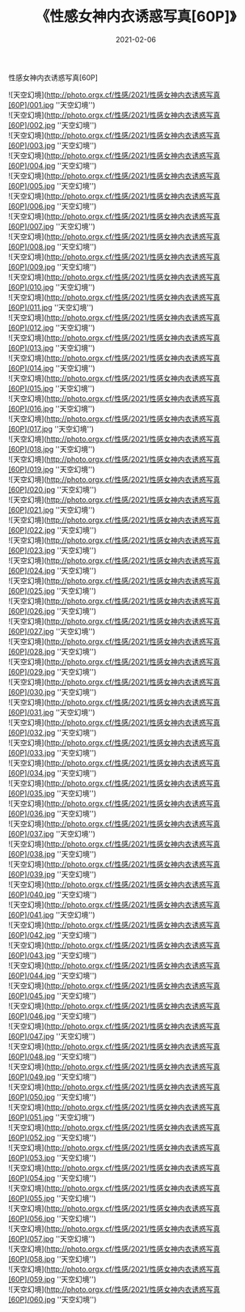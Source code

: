 ﻿---
layout: post
title:  《性感女神内衣诱惑写真[60P]》
date:   2021-02-06
img: http://photo.orgx.cf/性感/2021/性感女神内衣诱惑写真[60P]/000.jpg
categories: [美女, 性感, 泳衣]
---

性感女神内衣诱惑写真[60P]



![天空幻境](http://photo.orgx.cf/性感/2021/性感女神内衣诱惑写真[60P]/001.jpg ''天空幻境'') <br>
![天空幻境](http://photo.orgx.cf/性感/2021/性感女神内衣诱惑写真[60P]/002.jpg ''天空幻境'') <br>
![天空幻境](http://photo.orgx.cf/性感/2021/性感女神内衣诱惑写真[60P]/003.jpg ''天空幻境'') <br>
![天空幻境](http://photo.orgx.cf/性感/2021/性感女神内衣诱惑写真[60P]/004.jpg ''天空幻境'') <br>
![天空幻境](http://photo.orgx.cf/性感/2021/性感女神内衣诱惑写真[60P]/005.jpg ''天空幻境'') <br>
![天空幻境](http://photo.orgx.cf/性感/2021/性感女神内衣诱惑写真[60P]/006.jpg ''天空幻境'') <br>
![天空幻境](http://photo.orgx.cf/性感/2021/性感女神内衣诱惑写真[60P]/007.jpg ''天空幻境'') <br>
![天空幻境](http://photo.orgx.cf/性感/2021/性感女神内衣诱惑写真[60P]/008.jpg ''天空幻境'') <br>
![天空幻境](http://photo.orgx.cf/性感/2021/性感女神内衣诱惑写真[60P]/009.jpg ''天空幻境'') <br>
![天空幻境](http://photo.orgx.cf/性感/2021/性感女神内衣诱惑写真[60P]/010.jpg ''天空幻境'') <br>
![天空幻境](http://photo.orgx.cf/性感/2021/性感女神内衣诱惑写真[60P]/011.jpg ''天空幻境'') <br>
![天空幻境](http://photo.orgx.cf/性感/2021/性感女神内衣诱惑写真[60P]/012.jpg ''天空幻境'') <br>
![天空幻境](http://photo.orgx.cf/性感/2021/性感女神内衣诱惑写真[60P]/013.jpg ''天空幻境'') <br>
![天空幻境](http://photo.orgx.cf/性感/2021/性感女神内衣诱惑写真[60P]/014.jpg ''天空幻境'') <br>
![天空幻境](http://photo.orgx.cf/性感/2021/性感女神内衣诱惑写真[60P]/015.jpg ''天空幻境'') <br>
![天空幻境](http://photo.orgx.cf/性感/2021/性感女神内衣诱惑写真[60P]/016.jpg ''天空幻境'') <br>
![天空幻境](http://photo.orgx.cf/性感/2021/性感女神内衣诱惑写真[60P]/017.jpg ''天空幻境'') <br>
![天空幻境](http://photo.orgx.cf/性感/2021/性感女神内衣诱惑写真[60P]/018.jpg ''天空幻境'') <br>
![天空幻境](http://photo.orgx.cf/性感/2021/性感女神内衣诱惑写真[60P]/019.jpg ''天空幻境'') <br>
![天空幻境](http://photo.orgx.cf/性感/2021/性感女神内衣诱惑写真[60P]/020.jpg ''天空幻境'') <br>
![天空幻境](http://photo.orgx.cf/性感/2021/性感女神内衣诱惑写真[60P]/021.jpg ''天空幻境'') <br>
![天空幻境](http://photo.orgx.cf/性感/2021/性感女神内衣诱惑写真[60P]/022.jpg ''天空幻境'') <br>
![天空幻境](http://photo.orgx.cf/性感/2021/性感女神内衣诱惑写真[60P]/023.jpg ''天空幻境'') <br>
![天空幻境](http://photo.orgx.cf/性感/2021/性感女神内衣诱惑写真[60P]/024.jpg ''天空幻境'') <br>
![天空幻境](http://photo.orgx.cf/性感/2021/性感女神内衣诱惑写真[60P]/025.jpg ''天空幻境'') <br>
![天空幻境](http://photo.orgx.cf/性感/2021/性感女神内衣诱惑写真[60P]/026.jpg ''天空幻境'') <br>
![天空幻境](http://photo.orgx.cf/性感/2021/性感女神内衣诱惑写真[60P]/027.jpg ''天空幻境'') <br>
![天空幻境](http://photo.orgx.cf/性感/2021/性感女神内衣诱惑写真[60P]/028.jpg ''天空幻境'') <br>
![天空幻境](http://photo.orgx.cf/性感/2021/性感女神内衣诱惑写真[60P]/029.jpg ''天空幻境'') <br>
![天空幻境](http://photo.orgx.cf/性感/2021/性感女神内衣诱惑写真[60P]/030.jpg ''天空幻境'') <br>
![天空幻境](http://photo.orgx.cf/性感/2021/性感女神内衣诱惑写真[60P]/031.jpg ''天空幻境'') <br>
![天空幻境](http://photo.orgx.cf/性感/2021/性感女神内衣诱惑写真[60P]/032.jpg ''天空幻境'') <br>
![天空幻境](http://photo.orgx.cf/性感/2021/性感女神内衣诱惑写真[60P]/033.jpg ''天空幻境'') <br>
![天空幻境](http://photo.orgx.cf/性感/2021/性感女神内衣诱惑写真[60P]/034.jpg ''天空幻境'') <br>
![天空幻境](http://photo.orgx.cf/性感/2021/性感女神内衣诱惑写真[60P]/035.jpg ''天空幻境'') <br>
![天空幻境](http://photo.orgx.cf/性感/2021/性感女神内衣诱惑写真[60P]/036.jpg ''天空幻境'') <br>
![天空幻境](http://photo.orgx.cf/性感/2021/性感女神内衣诱惑写真[60P]/037.jpg ''天空幻境'') <br>
![天空幻境](http://photo.orgx.cf/性感/2021/性感女神内衣诱惑写真[60P]/038.jpg ''天空幻境'') <br>
![天空幻境](http://photo.orgx.cf/性感/2021/性感女神内衣诱惑写真[60P]/039.jpg ''天空幻境'') <br>
![天空幻境](http://photo.orgx.cf/性感/2021/性感女神内衣诱惑写真[60P]/040.jpg ''天空幻境'') <br>
![天空幻境](http://photo.orgx.cf/性感/2021/性感女神内衣诱惑写真[60P]/041.jpg ''天空幻境'') <br>
![天空幻境](http://photo.orgx.cf/性感/2021/性感女神内衣诱惑写真[60P]/042.jpg ''天空幻境'') <br>
![天空幻境](http://photo.orgx.cf/性感/2021/性感女神内衣诱惑写真[60P]/043.jpg ''天空幻境'') <br>
![天空幻境](http://photo.orgx.cf/性感/2021/性感女神内衣诱惑写真[60P]/044.jpg ''天空幻境'') <br>
![天空幻境](http://photo.orgx.cf/性感/2021/性感女神内衣诱惑写真[60P]/045.jpg ''天空幻境'') <br>
![天空幻境](http://photo.orgx.cf/性感/2021/性感女神内衣诱惑写真[60P]/046.jpg ''天空幻境'') <br>
![天空幻境](http://photo.orgx.cf/性感/2021/性感女神内衣诱惑写真[60P]/047.jpg ''天空幻境'') <br>
![天空幻境](http://photo.orgx.cf/性感/2021/性感女神内衣诱惑写真[60P]/048.jpg ''天空幻境'') <br>
![天空幻境](http://photo.orgx.cf/性感/2021/性感女神内衣诱惑写真[60P]/049.jpg ''天空幻境'') <br>
![天空幻境](http://photo.orgx.cf/性感/2021/性感女神内衣诱惑写真[60P]/050.jpg ''天空幻境'') <br>
![天空幻境](http://photo.orgx.cf/性感/2021/性感女神内衣诱惑写真[60P]/051.jpg ''天空幻境'') <br>
![天空幻境](http://photo.orgx.cf/性感/2021/性感女神内衣诱惑写真[60P]/052.jpg ''天空幻境'') <br>
![天空幻境](http://photo.orgx.cf/性感/2021/性感女神内衣诱惑写真[60P]/053.jpg ''天空幻境'') <br>
![天空幻境](http://photo.orgx.cf/性感/2021/性感女神内衣诱惑写真[60P]/054.jpg ''天空幻境'') <br>
![天空幻境](http://photo.orgx.cf/性感/2021/性感女神内衣诱惑写真[60P]/055.jpg ''天空幻境'') <br>
![天空幻境](http://photo.orgx.cf/性感/2021/性感女神内衣诱惑写真[60P]/056.jpg ''天空幻境'') <br>
![天空幻境](http://photo.orgx.cf/性感/2021/性感女神内衣诱惑写真[60P]/057.jpg ''天空幻境'') <br>
![天空幻境](http://photo.orgx.cf/性感/2021/性感女神内衣诱惑写真[60P]/058.jpg ''天空幻境'') <br>
![天空幻境](http://photo.orgx.cf/性感/2021/性感女神内衣诱惑写真[60P]/059.jpg ''天空幻境'') <br>
![天空幻境](http://photo.orgx.cf/性感/2021/性感女神内衣诱惑写真[60P]/060.jpg ''天空幻境'') <br>